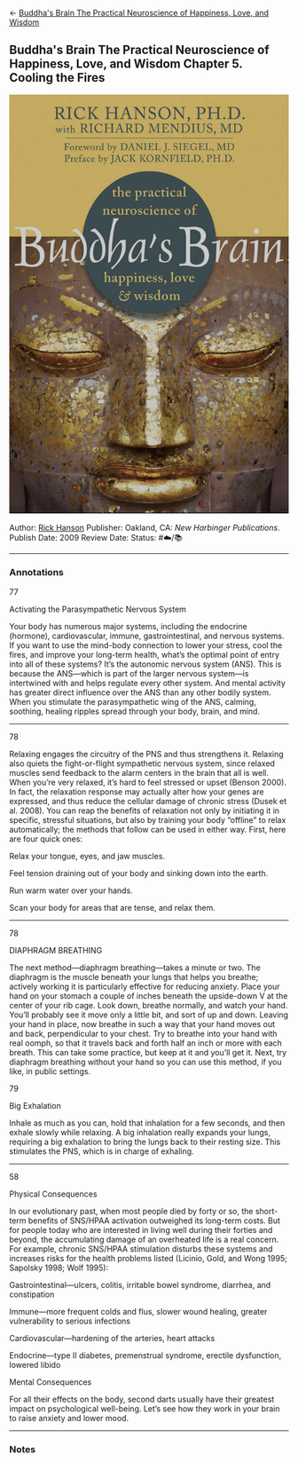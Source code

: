 \<- [Buddha's Brain The Practical Neuroscience of Happiness, Love, and Wisdom](Buddha's%20Brain%20The%20Practical%20Neuroscience%20of%20Happiness,%20Love,%20and%20Wisdom.md)

## Buddha's Brain The Practical Neuroscience of Happiness, Love, and Wisdom Chapter 5. Cooling the Fires

[ ![150](%E2%9A%99%EF%B8%8F%20Tools/%F0%9F%93%B8%20Images/FCADDA74-D495-48B1-BF57-761CB19C0BD4.jpeg) ](https://www.amazon.com/gp/aw/d/B003TU29WU/ref=tmm_kin_swatch_0?ie=UTF8&qid=1666673183&sr=8-1)

Author: [Rick Hanson]()
Publisher: Oakland, CA: *New Harbinger Publications*.
Publish Date: 2009
Review Date:
Status: #☁️/📚 

---

### Annotations

77

Activating the Parasympathetic Nervous System

Your body has numerous major systems, including the endocrine (hormone), cardiovascular, immune, gastrointestinal, and nervous systems. If you want to use the mind-body connection to lower your stress, cool the fires, and improve your long-term health, what’s the optimal point of entry into all of these systems? It’s the autonomic nervous system (ANS). This is because the ANS—which is part of the larger nervous system—is intertwined with and helps regulate every other system. And mental activity has greater direct influence over the ANS than any other bodily system. When you stimulate the parasympathetic wing of the ANS, calming, soothing, healing ripples spread through your body, brain, and mind.

---

78

Relaxing engages the circuitry of the PNS and thus strengthens it. Relaxing also quiets the fight-or-flight sympathetic nervous system, since relaxed muscles send feedback to the alarm centers in the brain that all is well. When you’re very relaxed, it’s hard to feel stressed or upset (Benson 2000). In fact, the relaxation response may actually alter how your genes are expressed, and thus reduce the cellular damage of chronic stress (Dusek et al. 2008). You can reap the benefits of relaxation not only by initiating it in specific, stressful situations, but also by training your body “offline” to relax automatically; the methods that follow can be used in either way. First, here are four quick ones:

Relax your tongue, eyes, and jaw muscles.

Feel tension draining out of your body and sinking down into the earth.

Run warm water over your hands.

Scan your body for areas that are tense, and relax them.

---

78

DIAPHRAGM BREATHING

The next method—diaphragm breathing—takes a minute or two. The diaphragm is the muscle beneath your lungs that helps you breathe; actively working it is particularly effective for reducing anxiety. Place your hand on your stomach a couple of inches beneath the upside-down V at the center of your rib cage. Look down, breathe normally, and watch your hand. You’ll probably see it move only a little bit, and sort of up and down. Leaving your hand in place, now breathe in such a way that your hand moves out and back, perpendicular to your chest. Try to breathe into your hand with real oomph, so that it travels back and forth half an inch or more with each breath. This can take some practice, but keep at it and you’ll get it. Next, try diaphragm breathing without your hand so you can use this method, if you like, in public settings.

79

Big Exhalation

Inhale as much as you can, hold that inhalation for a few seconds, and then exhale slowly while relaxing. A big inhalation really expands your lungs, requiring a big exhalation to bring the lungs back to their resting size. This stimulates the PNS, which is in charge of exhaling.

---

58

Physical Consequences

In our evolutionary past, when most people died by forty or so, the short-term benefits of SNS/HPAA activation outweighed its long-term costs. But for people today who are interested in living well during their forties and beyond, the accumulating damage of an overheated life is a real concern. For example, chronic SNS/HPAA stimulation disturbs these systems and increases risks for the health problems listed (Licinio, Gold, and Wong 1995; Sapolsky 1998; Wolf 1995):

Gastrointestinal—ulcers, colitis, irritable bowel syndrome, diarrhea, and constipation

Immune—more frequent colds and flus, slower wound healing, greater vulnerability to serious infections

Cardiovascular—hardening of the arteries, heart attacks

Endocrine—type II diabetes, premenstrual syndrome, erectile dysfunction, lowered libido

Mental Consequences

For all their effects on the body, second darts usually have their greatest impact on psychological well-being. Let’s see how they work in your brain to raise anxiety and lower mood.

---

### Notes

